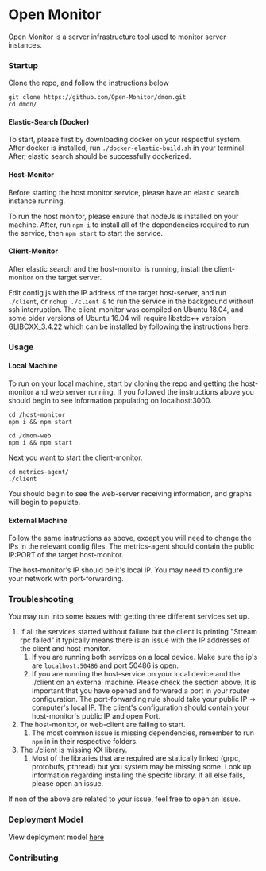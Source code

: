 # Open Monitor
Open Monitor is a server infrastructure tool used to monitor server instances.

### Startup
Clone the repo, and follow the instructions below
```
git clone https://github.com/Open-Monitor/dmon.git
cd dmon/
```

#### Elastic-Search (Docker)
To start, please first by downloading docker on your respectful system. After docker is installed, run `./docker-elastic-build.sh` in your terminal. After, elastic search should be successfully dockerized.

#### Host-Monitor
Before starting the host monitor service, please have an elastic search instance running.

To run the host monitor, please ensure that nodeJs is installed on your machine. After, run `npm i` to install all of the dependencies required to run the service, then `npm start` to start the service.

#### Client-Monitor
After elastic search and the host-monitor is running, install the client-monitor on the target server.

Edit config.js with the IP address of the target host-server, and run `./client`, or `nohup ./client &` to run the service in the background without ssh interruption.
The client-monitor was compiled on Ubuntu 18.04, and some older versions of Ubuntu 16.04 will require libstdc++ version GLIBCXX_3.4.22 which can be installed by following the instructions [here](https://github.com/lhelontra/tensorflow-on-arm/issues/13#issuecomment-418202182).

### Usage

#### Local Machine
To run on your local machine, start by cloning the repo and getting the host-monitor and web server running. If you followed the instructions above you should begin to see information populating on localhost:3000.
```
cd /host-monitor
npm i && npm start

cd /dmon-web
npm i && npm start
```
Next you want to start the client-monitor.
```
cd metrics-agent/
./client
```
You should begin to see the web-server receiving information, and graphs will begin to populate.

#### External Machine
Follow the same instructions as above, except you will need to change the IPs in the relevant config files.
The metrics-agent should contain the public IP:PORT of the target host-monitor.

The host-monitor's IP should be it's local IP. You may need to configure your network with port-forwarding.

### Troubleshooting
You may run into some issues with getting three different services set up.

1. If all the services started without failure but the client is printing "Stream rpc failed" it typically means there is an issue with the IP addresses of the client and host-monitor.
    1. If you are running both services on a local device. Make sure the ip's are `localhost:50486` and port 50486 is open.
    2. If you are running the host-service on your local device and the ./client on an external machine. Please check the section above. It is important that you have opened and forwared a port in your router configuration. The port-forwarding rule should take your public IP -> computer's local IP. The client's configuration should contain your host-monitor's public IP and open Port.
2. The host-monitor, or web-client are failing to start.
    1. The most common issue is missing dependencies, remember to run `npm` in in their respective folders.
3. The ./client is missing XX library.
    1. Most of the libraries that are required are statically linked (grpc, protobufs, pthread) but you system may be missing some. Look up information regarding installing the specifc library. If all else fails, please open an issue.

If non of the above are related to your issue, feel free to open an issue.

### Deployment Model
View deployment model [here](./docs/deployment-model.md)

### Contributing
